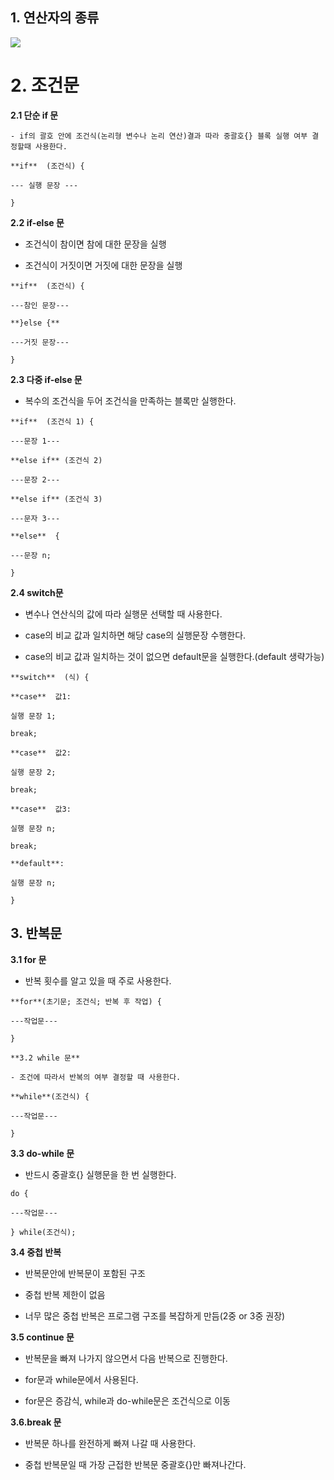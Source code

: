 ## **1. 연산자의 종류**

<img src="https://img1.daumcdn.net/thumb/R1280x0/?scode=mtistory2&fname=https%3A%2F%2Fblog.kakaocdn.net%2Fdn%2FbmpyoP%2Fbtrc1T2EegL%2FikvK91AbZf15Nv4fmDnJoK%2Fimg.png">


# **2. 조건문**


**2.1 단순 if 문**
```
- if의 괄호 안에 조건식(논리형 변수나 논리 연산)결과 따라 중괄호{} 블록 실행 여부 결정할때 사용한다.

**if**  (조건식) {

--- 실행 문장 ---

}
```
**2.2 if-else 문**

- 조건식이 참이면 참에 대한 문장을 실행

- 조건식이 거짓이면 거짓에 대한 문장을 실행
```
**if**  (조건식) {

---참인 문장---

**}else {**

---거짓 문장---

}
```

**2.3 다중 if-else 문**

- 복수의 조건식을 두어 조건식을 만족하는 블록만 실행한다.
```
**if**  (조건식 1) {

---문장 1---

**else if** (조건식 2)

---문장 2---

**else if** (조건식 3)

---문자 3---

**else**  {

---문장 n;

}
```

**2.4 switch문**

- 변수나 연산식의 값에 따라 실행문 선택할 때 사용한다.

- case의 비교 값과 일치하면 해당 case의 실행문장 수행한다.

- case의 비교 값과 일치하는 것이 없으면 default문을 실행한다.(default 생략가능)
```
**switch**  (식) {

**case**  값1:

실행 문장 1;

break;

**case**  값2:

실행 문장 2;

break;

**case**  값3:

실행 문장 n;

break;

**default**:

실행 문장 n;

}
```

## **3. 반복문**


**3.1 for 문**

- 반복 횟수를 알고 있을 때 주로 사용한다.
```
**for**(초기문; 조건식; 반복 후 작업) {

---작업문---

}
```

```
**3.2 while 문**

- 조건에 따라서 반복의 여부 결정할 때 사용한다.

**while**(조건식) {

---작업문---

}
```

**3.3 do-while 문**

- 반드시 중괄호{} 실행문을 한 번 실행한다.
```
do {

---작업문---

} while(조건식);
```

**3.4 중첩 반복**

- 반복문안에 반복문이 포함된 구조

- 중첩 반복 제한이 없음

- 너무 많은 중첩 반복은 프로그램 구조를 복잡하게 만듬(2중 or 3중 권장)

**3.5 continue 문**

- 반복문을 빠져 나가지 않으면서 다음 반복으로 진행한다.

- for문과 while문에서 사용된다.

- for문은 증감식, while과 do-while문은 조건식으로 이동

**3.6.break 문**

- 반복문 하나를 완전하게 빠져 나갈 때 사용한다.

- 중첩 반복문일 때 가장 근접한 반복문 중괄호{}만 빠져나간다.
